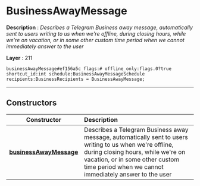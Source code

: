 # BusinessAwayMessage

**Description** : *Describes a Telegram Business away message, automatically sent to users writing to us when we're offline, during closing hours, while we're on vacation, or in some other custom time period when we cannot immediately answer to the user*

**Layer** : 211

```tl
businessAwayMessage#ef156a5c flags:# offline_only:flags.0?true shortcut_id:int schedule:BusinessAwayMessageSchedule recipients:BusinessRecipients = BusinessAwayMessage;
```

---

## Constructors

| Constructor | Description |
| :---: | :--- |
| [**businessAwayMessage**](constructor/businessAwayMessage) | Describes a Telegram Business away message, automatically sent to users writing to us when we're offline, during closing hours, while we're on vacation, or in some other custom time period when we cannot immediately answer to the user |